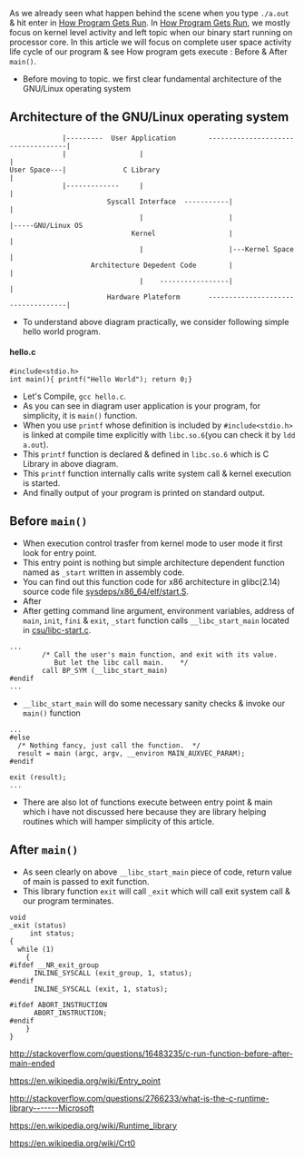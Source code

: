 
As we already seen what happen behind the scene when you type `./a.out` & hit enter in [How Program Gets Run](https://github.com/VisheshPatel/Linux-System-Programming/blob/master/How%20Program%20Gets%20Run.md). In [How Program Gets Run](https://github.com/VisheshPatel/Linux-System-Programming/blob/master/How%20Program%20Gets%20Run.md), we mostly focus on kernel level activity and left topic when our binary start running on processor core. In this article we will focus on complete user space activity life cycle of our program & see How program gets execute : Before & After `main()`.

- Before moving to topic. we first clear fundamental architecture of the GNU/Linux operating system
## Architecture of the GNU/Linux operating system
```
             |---------  User Application        -----------------------------------|
             |                  |                                                   |
User Space---|              C Library                                               |
             |-------------     |                                                   |
                        Syscall Interface  -----------|                             |
                                |                     |                             |-----GNU/Linux OS
                              Kernel                  |                             |
                                |                     |---Kernel Space              |
                    Architecture Depedent Code        |                             |
                                |    -----------------|                             |
                        Hardware Plateform       -----------------------------------|
```
- To understand above diagram practically, we consider following simple hello world program.

#### hello.c
```
#include<stdio.h>
int main(){ printf("Hello World"); return 0;}
```
- Let's Compile, `gcc hello.c`.
- As you can see in diagram user application is your program, for simplicity, it is `main()` function.
- When you use `printf` whose definition is included by `#include<stdio.h>` is linked at compile time explicitly with `libc.so.6`(you can check it by `ldd a.out`).
- This `printf` function is declared & defined in `libc.so.6` which is C Library in above diagram.
- This `printf` function internally calls write system call & kernel execution is started.
- And finally output of your program is printed on standard output.

## Before `main()`

- When execution control trasfer from kernel mode to user mode it first look for entry point.
- This entry point is nothing but simple architecture dependent function named as `_start` written in assembly code.
- You can find out this function code for x86 architecture in glibc(2.14) source code file [sysdeps/x86_64/elf/start.S](http://osxr.org/glibc/source/sysdeps/x86_64/elf/start.S?v=glibc-2.14).
- After
- After getting command line argument, environment variables, address of `main`, `init`, `fini` & `exit`, `_start` function calls `__libc_start_main` located in [csu/libc-start.c](https://github.com/lattera/glibc/blob/master/csu/libc-start.c).
```
...
        /* Call the user's main function, and exit with its value.
           But let the libc call main.    */
        call BP_SYM (__libc_start_main)
#endif
...
```
- `__libc_start_main` will do some necessary sanity checks & invoke our `main()` function

```
...
#else
  /* Nothing fancy, just call the function.  */
  result = main (argc, argv, __environ MAIN_AUXVEC_PARAM);
#endif

exit (result);
...
```
- There are also lot of functions execute between entry point & main which i have not discussed here because they are library helping routines which will hamper simplicity of this article.

## After `main()`

- As seen clearly on above `__libc_start_main` piece of code, return value of main is passed to exit function.
- This library function `exit` will call `_exit` which will call exit system call & our program terminates.
```
void
_exit (status)
     int status;
{
  while (1)
    {
#ifdef __NR_exit_group
      INLINE_SYSCALL (exit_group, 1, status);
#endif
      INLINE_SYSCALL (exit, 1, status);

#ifdef ABORT_INSTRUCTION
      ABORT_INSTRUCTION;
#endif
    }
}
```





http://stackoverflow.com/questions/16483235/c-run-function-before-after-main-ended

https://en.wikipedia.org/wiki/Entry_point


http://stackoverflow.com/questions/2766233/what-is-the-c-runtime-library-------Microsoft

https://en.wikipedia.org/wiki/Runtime_library

https://en.wikipedia.org/wiki/Crt0

